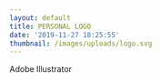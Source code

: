 ```yaml
---
layout: default
title: PERSONAL LOGO
date: '2019-11-27 18:25:55'
thumbnail: /images/uploads/logo.svg
---
```

Adobe Illustrator
